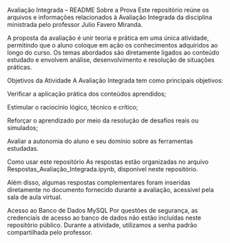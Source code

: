 Avaliação Integrada – README
Sobre a Prova
Este repositório reúne os arquivos e informações relacionados à Avaliação Integrada da disciplina ministrada pelo professor Julio Favero Miranda.

A proposta da avaliação é unir teoria e prática em uma única atividade, permitindo que o aluno coloque em ação os conhecimentos adquiridos ao longo do curso. Os temas abordados são diretamente ligados ao conteúdo estudado e envolvem análise, desenvolvimento e resolução de situações práticas.

Objetivos da Atividade
A Avaliação Integrada tem como principais objetivos:

Verificar a aplicação prática dos conteúdos aprendidos;

Estimular o raciocínio lógico, técnico e crítico;

Reforçar o aprendizado por meio da resolução de desafios reais ou simulados;

Avaliar a autonomia do aluno e seu domínio sobre as ferramentas estudadas.

Como usar este repositório
As respostas estão organizadas no arquivo Respostas_Avaliação_Integrada.ipynb, disponível neste repositório.

Além disso, algumas respostas complementares foram inseridas diretamente no documento fornecido durante a avaliação, acessível pela sala de aula virtual.

Acesso ao Banco de Dados MySQL
Por questões de segurança, as credenciais de acesso ao banco de dados não estão incluídas neste repositório público. Durante a atividade, utilizamos a senha padrão compartilhada pelo professor.
  







